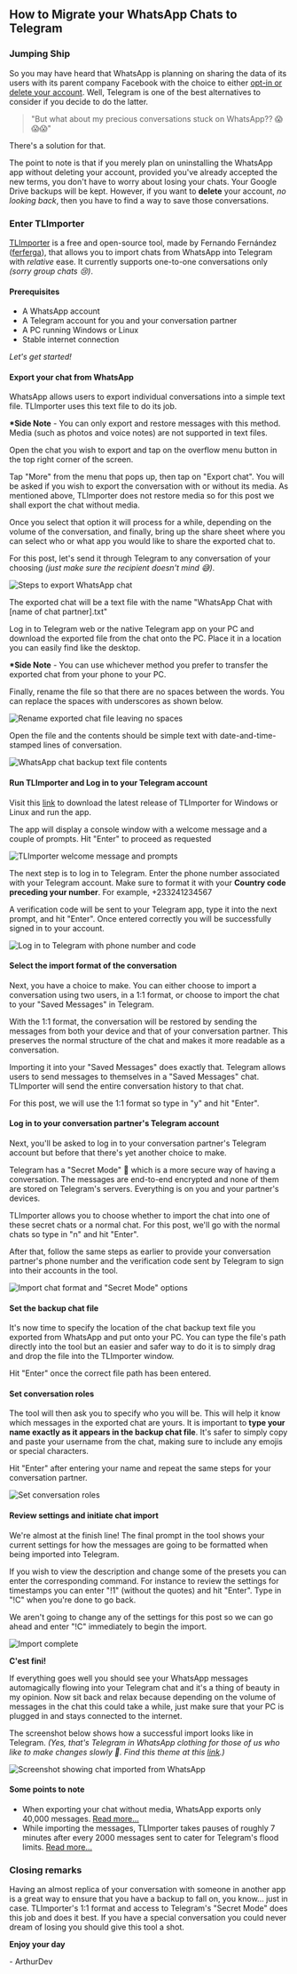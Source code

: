 ## How to Migrate your WhatsApp Chats to Telegram

### Jumping Ship
So you may have heard that WhatsApp is planning on sharing the data of its users with its parent company Facebook with the choice to either [opt-in or delete your account](https://www.forbes.com/sites/carlypage/2021/01/08/whatsapp-tells-users-share-your-data-with-facebook-or-well-deactivate-your-account/?sh=1bc6a2e2d46c). Well, Telegram is one of the best alternatives to consider if you decide to do the latter.


>"But what about my precious conversations stuck on WhatsApp?? 😱😱😱"  

There's a solution for that.

The point to note is that if you merely plan on uninstalling the WhatsApp app without deleting your account, provided you've already accepted the new terms, you don't have to worry about losing your chats. Your Google Drive backups will be kept. However, if you want to **delete** your account, *no looking back*, then you have to find a way to save those conversations.

### Enter TLImporter
 [TLImporter](https://github.com/TelegramTools/TLImporter) is a free and open-source tool, made by Fernando Fernández ([ferferga](https://github.com/ferferga)), that allows you to import chats from WhatsApp into Telegram with *relative* ease. It currently supports one-to-one conversations only  *(sorry group chats *😢*)*.

#### Prerequisites
- A WhatsApp account
- A Telegram account for you and your conversation partner
- A PC running Windows or Linux
- Stable internet connection

*Let's get started!*

#### Export your chat from WhatsApp
WhatsApp allows users to export individual conversations into a simple text file. TLImporter uses this text file to do its job.

**\*Side Note** - You can only export and restore messages with this method. Media (such as photos and voice notes) are not supported in text files.

Open the chat you wish to export and tap on the overflow menu button in the top right corner of the screen.

Tap "More" from the menu that pops up, then tap on "Export chat". You will be asked if you wish to export the conversation with or without its media. As mentioned above, TLImporter does not restore media so for this post we shall export the chat without media.

Once you select that option it will process for a while, depending on the volume of the conversation, and finally, bring up the share sheet where you can select who or what app you would like to share the exported chat to.

For this post, let's send it through Telegram to any conversation of your choosing *(just make sure the recipient doesn't mind *😅*)*.

![Steps to export WhatsApp chat](https://cdn.hashnode.com/res/hashnode/image/upload/v1610521972055/02-eGio72.jpeg)

The exported chat will be a text file with the name "WhatsApp Chat with [name of chat partner].txt"

Log in to Telegram web or the native Telegram app on your PC and download the exported file from the chat onto the PC. Place it in a location you can easily find like the desktop.

**\*Side Note** - You can use whichever method you prefer to transfer the exported chat from your phone to your PC.

Finally, rename the file so that there are no spaces between the words. You can replace the spaces with underscores as shown below.

![Rename exported chat file leaving no spaces](https://cdn.hashnode.com/res/hashnode/image/upload/v1610625884378/USIFDTLHK.jpeg)

Open the file and the contents should be simple text with date-and-time-stamped lines of conversation.

![WhatsApp chat backup text file contents](https://cdn.hashnode.com/res/hashnode/image/upload/v1610633109676/xPvTs1-bF.jpeg)

#### Run TLImporter and Log in to your Telegram account
Visit this [link](https://github.com/TelegramTools/TLImporter/releases) to download the latest release of TLImporter for Windows or Linux and run the app.

The app will display a console window with a welcome message and a couple of prompts. Hit "Enter" to proceed as requested

![TLImporter welcome message and prompts](https://cdn.hashnode.com/res/hashnode/image/upload/v1610266996277/f_93-HqZg.png)

The next step is to log in to Telegram. Enter the phone number associated with your Telegram account. Make sure to format it with your **Country code preceding your number**. For example, +233241234567

A verification code will be sent to your Telegram app, type it into the next prompt, and hit "Enter". Once entered correctly you will be successfully signed in to your account.

![Log in to Telegram with phone number and code](https://cdn.hashnode.com/res/hashnode/image/upload/v1610267520698/fIQNSmkbF.jpeg)

#### Select the import format of the conversation
Next, you have a choice to make. You can either choose to import a conversation using two users, in a 1:1 format, or choose to import the chat to your "Saved Messages" in Telegram.

With the 1:1 format, the conversation will be restored by sending the messages from both your device and that of your conversation partner. This preserves the normal structure of the chat and makes it more readable as a conversation.

Importing it into your "Saved Messages" does exactly that. Telegram allows users to send messages to themselves in a "Saved Messages" chat. TLImporter will send the entire conversation history to that chat.

For this post, we will use the 1:1 format so type in "y" and hit "Enter".

#### Log in to your conversation partner's Telegram account
Next, you'll be asked to log in to your conversation partner's Telegram account but before that there's yet another choice to make.

Telegram has a "Secret Mode" 🤫 which is a more secure way of having a conversation. The messages are end-to-end encrypted and none of them are stored on Telegram's servers. Everything is on you and your partner's devices.

TLImporter allows you to choose whether to import the chat into one of these secret chats or a normal chat. For this post, we'll go with the normal chats so type in "n" and hit "Enter".

After that, follow the same steps as earlier to provide your conversation partner's phone number and the verification code sent by Telegram to sign into their accounts in the tool.

![Import chat format and "Secret Mode" options](https://cdn.hashnode.com/res/hashnode/image/upload/v1610662347571/4_Lv_QUu7.png)

#### Set the backup chat file
It's now time to specify the location of the chat backup text file you exported from WhatsApp and put onto your PC. You can type the file's path directly into the tool but an easier and safer way to do it is to simply drag and drop the file into the TLImporter window.

Hit "Enter" once the correct file path has been entered.

#### Set conversation roles
The tool will then ask you to specify who you will be. This will help it know which messages in the exported chat are yours. It is important to **type your name exactly as it appears in the backup chat file**. It's safer to simply copy and paste your username from the chat, making sure to include any emojis or special characters.

Hit "Enter" after entering your name and repeat the same steps for your conversation partner.

![Set conversation roles](https://cdn.hashnode.com/res/hashnode/image/upload/v1610635306460/v3X1lvkRK.jpeg)

#### Review settings and initiate chat import
We're almost at the finish line! The final prompt in the tool shows your current settings for how the messages are going to be formatted when being imported into Telegram.

If you wish to view the description and change some of the presets you can enter the corresponding command. For instance to review the settings for timestamps you can enter "!1" (without the quotes) and hit "Enter". Type in "!C" when you're done to go back.

We aren't going to change any of the settings for this post so we can go ahead and enter "!C" immediately to begin the import.

![Import complete](https://cdn.hashnode.com/res/hashnode/image/upload/v1610706459727/T18VIg03i.jpeg)

**C'est fini!**

If everything goes well you should see your WhatsApp messages automagically flowing into your Telegram chat and it's a thing of beauty in my opinion. Now sit back and relax because depending on the volume of messages in the chat this could take a while, just make sure that your PC is plugged in and stays connected to the internet.

The screenshot below shows how a successful import looks like in Telegram. *(Yes, that's Telegram in WhatsApp clothing for those of us who like to make changes slowly 🐌. Find this theme at this [link](https://t.me/TelegramTips/226).)*

![Screenshot showing chat imported from WhatsApp](https://cdn.hashnode.com/res/hashnode/image/upload/v1610643658193/mj93U_IQm.jpeg)

#### Some points to note
- When exporting your chat without media, WhatsApp exports only 40,000 messages. [Read more...](https://faq.whatsapp.com/android/chats/how-to-save-your-chat-history/?lang=en)
- While importing the messages, TLImporter takes pauses of roughly 7 minutes after every 2000 messages sent to cater for Telegram's flood limits. [Read more...](https://core.telegram.org/bots/faq#my-bot-is-hitting-limits-how-do-i-avoid-this)

### Closing remarks
Having an almost replica of your conversation with someone in another app is a great way to ensure that you have a backup to fall on, you know... just in case. TLImporter's 1:1 format and access to Telegram's "Secret Mode" does this job and does it best. If you have a special conversation you could never dream of losing you should give this tool a shot.
  

**Enjoy your day**

\- ArthurDev




